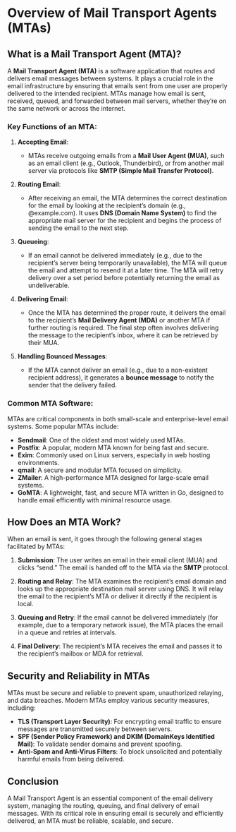 # Overview of Mail Transport Agents (MTAs)

## What is a Mail Transport Agent (MTA)?

A **Mail Transport Agent (MTA)** is a software application that routes and delivers email messages between systems.
It plays a crucial role in the email infrastructure by ensuring that emails sent from one user are properly delivered to the intended recipient.
MTAs manage how email is sent, received, queued, and forwarded between mail servers, whether they’re on the same network or across the internet.

### Key Functions of an MTA:
1. **Accepting Email**:
   - MTAs receive outgoing emails from a **Mail User Agent (MUA)**, such as an email client (e.g., Outlook, Thunderbird), or from another mail server via protocols like **SMTP (Simple Mail Transfer Protocol)**.
   
2. **Routing Email**:
   - After receiving an email, the MTA determines the correct destination for the email by looking at the recipient’s domain (e.g., @example.com).
    It uses **DNS (Domain Name System)** to find the appropriate mail server for the recipient and begins the process of sending the email to the next step.

3. **Queueing**:
   - If an email cannot be delivered immediately (e.g., due to the recipient’s server being temporarily unavailable), the MTA will queue the email and attempt to resend it at a later time.
     The MTA will retry delivery over a set period before potentially returning the email as undeliverable.

4. **Delivering Email**:
   - Once the MTA has determined the proper route, it delivers the email to the recipient’s **Mail Delivery Agent (MDA)** or another MTA if further routing is required.
     The final step often involves delivering the message to the recipient’s inbox, where it can be retrieved by their MUA.

5. **Handling Bounced Messages**:
   - If the MTA cannot deliver an email (e.g., due to a non-existent recipient address), it generates a **bounce message** to notify the sender that the delivery failed.

### Common MTA Software:
MTAs are critical components in both small-scale and enterprise-level email systems. Some popular MTAs include:
- **Sendmail**:
One of the oldest and most widely used MTAs.
- **Postfix**:
A popular, modern MTA known for being fast and secure.
- **Exim**:
Commonly used on Linux servers, especially in web hosting environments.
- **qmail**:
A secure and modular MTA focused on simplicity.
- **ZMailer**:
A high-performance MTA designed for large-scale email systems.
- **GoMTA**:
A lightweight, fast, and secure MTA written in Go, designed to handle email efficiently with minimal resource usage.

## How Does an MTA Work?

When an email is sent, it goes through the following general stages facilitated by MTAs:

1. **Submission**:
The user writes an email in their email client (MUA) and clicks “send.”
The email is handed off to the MTA via the **SMTP** protocol.
   
2. **Routing and Relay**:
The MTA examines the recipient’s email domain and looks up the appropriate destination mail server using DNS.
It will relay the email to the recipient’s MTA or deliver it directly if the recipient is local.

3. **Queuing and Retry**:
If the email cannot be delivered immediately (for example, due to a temporary network issue), the MTA places the email in a queue and retries at intervals.

4. **Final Delivery**:
The recipient’s MTA receives the email and passes it to the recipient’s mailbox or MDA for retrieval.

## Security and Reliability in MTAs

MTAs must be secure and reliable to prevent spam, unauthorized relaying, and data breaches.
Modern MTAs employ various security measures, including:

- **TLS (Transport Layer Security)**:
For encrypting email traffic to ensure messages are transmitted securely between servers.
- **SPF (Sender Policy Framework) and DKIM (DomainKeys Identified Mail)**:
To validate sender domains and prevent spoofing.
- **Anti-Spam and Anti-Virus Filters**:
To block unsolicited and potentially harmful emails from being delivered.
  
## Conclusion

A Mail Transport Agent is an essential component of the email delivery system, managing the routing, queuing, and final delivery of email messages.
With its critical role in ensuring email is securely and efficiently delivered, an MTA must be reliable, scalable, and secure.
